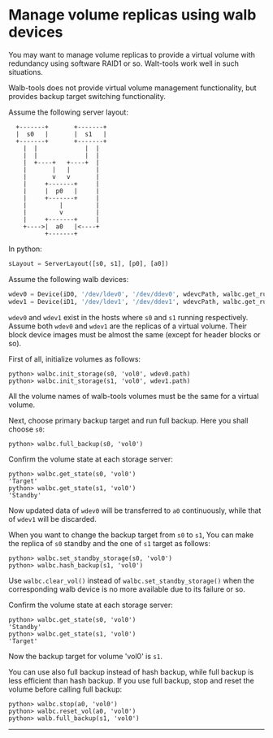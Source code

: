 # Manage volume replicas using walb devices

You may want to manage volume replicas to provide a virtual volume with redundancy
using software RAID1 or so.
Walt-tools work well in such situations.

Walb-tools does not provide virtual volume management functionality,
but provides backup target switching functionality.


Assume the following server layout:
```
  +-------+       +-------+
  |  s0   |       |  s1   |
  +-------+       +-------+
    |  |             |  |
    |  |             |  |
    |  +----+   +----+  |
    |       |   |       |
    |       v   v       |
    |     +-------+     |
    |     |  p0   |     |
    |     +-------+     |
    |         |         |
    |         v         |
    |     +-------+     |
    +---->|  a0   |<----+
          +-------+
```

In python:
```python
sLayout = ServerLayout([s0, s1], [p0], [a0])

```

Assume the following walb devices:
```python
wdev0 = Device(iD0, '/dev/ldev0', '/dev/ddev0', wdevcPath, walbc.get_run_remote_command(s0))
wdev1 = Device(iD1, '/dev/ldev1', '/dev/ddev1', wdevcPath, walbc.get_run_remote_command(s1))
```
`wdev0` and `wdev1` exist in the hosts where `s0` and `s1` running respectively.
Assume both `wdev0` and `wdev1` are the replicas of a virtual volume.
Their block device images must be almost the same (except for header blocks or so).

First of all, initialize volumes as follows:
```
python> walbc.init_storage(s0, 'vol0', wdev0.path)
python> walbc.init_storage(s1, 'vol0', wdev1.path)
```
All the volume names of walb-tools volumes must be the same for a virtual volume.

Next, choose primary backup target and run full backup. Here you shall choose `s0`:
```
python> walbc.full_backup(s0, 'vol0')
```

Confirm the volume state at each storage server:
```
python> walbc.get_state(s0, 'vol0')
'Target'
python> walbc.get_state(s1, 'vol0')
'Standby'
```

Now updated data of `wdev0` will be transferred to `a0` continuously,
while that of `wdev1` will be discarded.


When you want to change the backup target from `s0` to `s1`,
You can make the replica of `s0` standby and the one of `s1` target as follows:
```
python> walbc.set_standby_storage(s0, 'vol0')
python> walbc.hash_backup(s1, 'vol0')
```
Use `walbc.clear_vol()` instead of `walbc.set_standby_storage()`
when the corresponding walb device is no more available due to its failure or so.

Confirm the volume state at each storage server:
```
python> walbc.get_state(s0, 'vol0')
'Standby'
python> walbc.get_state(s1, 'vol0')
'Target'
```
Now the backup target for volume 'vol0' is `s1`.

You can use also full backup instead of hash backup,
while full backup is less efficient than hash backup.
If you use full backup, stop and reset the volume before calling full backup:
```
python> walbc.stop(a0, 'vol0')
python> walbc.reset_vol(a0, 'vol0')
python> walb.full_backup(s1, 'vol0')
```

-----
